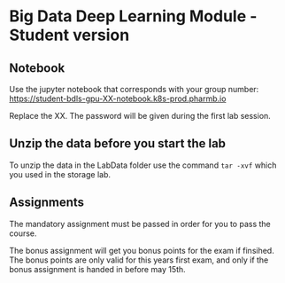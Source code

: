 # Big Data Deep Learning Module - Student version

## Notebook
Use the jupyter notebook that corresponds with your group number:
https://student-bdls-gpu-XX-notebook.k8s-prod.pharmb.io

Replace the XX. 
The password will be given during the first lab session.

## Unzip the data before you start the lab
To unzip the data in the LabData folder use the command `tar -xvf` which you used in the storage lab.

## Assignments
The mandatory assignment must be passed in order for you to pass the course.

The bonus assignment will get you bonus points for the exam if finsihed. The bonus points are only valid for this years first exam, and only if the bonus assignment is handed in before may 15th.

